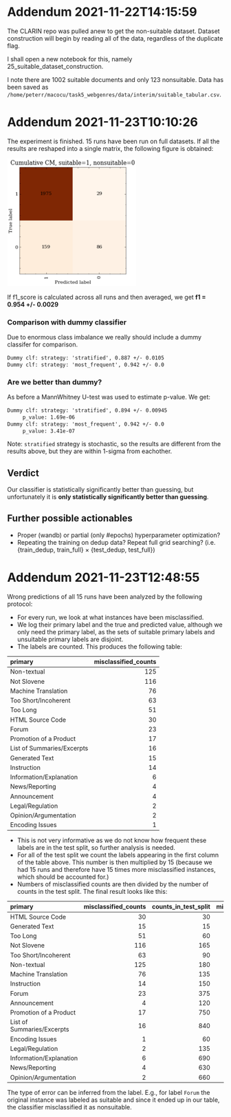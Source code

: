 # Addendum 2021-11-22T14:15:59

The CLARIN repo was pulled anew to get the non-suitable dataset. Dataset construction will begin by reading all of the data, regardless of the duplicate flag.

I shall open a new notebook for this, namely 25_suitable_dataset_construction.

I note there are 1002 suitable documents and only 123 nonsuitable. Data has been saved as `/home/peterr/macocu/task5_webgenres/data/interim/suitable_tabular.csv`.



# Addendum 2021-11-23T10:10:26

The experiment is finished. 15 runs have been run on full datasets. If all the results are reshaped into a single matrix, the following figure is obtained:


<img src="images/25_cumulative_CM.png" alt="plot" width="300"/>


If f1_score is calculated across all runs and then averaged, we get **f1 = 0.954 +/- 0.0029**

### Comparison with dummy classifier

Due to enormous class imbalance we really should include a dummy classifer for comparison.

```
Dummy clf: strategy: 'stratified', 0.887 +/- 0.0105
Dummy clf: strategy: 'most_frequent', 0.942 +/- 0.0
```

### Are we better than dummy?

As before a MannWhitney U-test was used to estimate p-value. We get:
```
Dummy clf: strategy: 'stratified', 0.894 +/- 0.00945
	 p_value: 1.69e-06
Dummy clf: strategy: 'most_frequent', 0.942 +/- 0.0
	 p_value: 3.41e-07
```
Note: `stratified` strategy is stochastic, so the results are different from the results above, but they are within 1-sigma from eachother.


## Verdict

Our classifier is statistically significantly better than guessing, but unfortunately it is __only statistically significantly better than guessing__.

## Further possible actionables

* Proper (wandb) or partial (only #epochs) hyperparameter optimization?
* Repeating the training on dedup data? Repeat full grid searching? (i.e. {train_dedup, train_full} × {test_dedup, test_full})

# Addendum 2021-11-23T12:48:55

Wrong predictions of all 15 runs have been analyzed by the following protocol:
* For every run, we look at what instances have been misclassified.
* We log their primary label and the true and predicted value, although we only need the primary label, as the sets of suitable primary labels and unsuitable primary labels are disjoint.
* The labels are counted. This produces the following table:

| primary                    |   misclassified_counts |
|:---------------------------|---------:|
| Non-textual                |      125 |
| Not Slovene                |      116 |
| Machine Translation        |       76 |
| Too Short/Incoherent       |       63 |
| Too Long                   |       51 |
| HTML Source Code           |       30 |
| Forum                      |       23 |
| Promotion of a Product     |       17 |
| List of Summaries/Excerpts |       16 |
| Generated Text             |       15 |
| Instruction                |       14 |
| Information/Explanation    |        6 |
| News/Reporting             |        4 |
| Announcement               |        4 |
| Legal/Regulation           |        2 |
| Opinion/Argumentation      |        2 |
| Encoding Issues            |        1 |

* This is not very informative as we do not know how frequent these labels are in the test split, so further analysis is needed.
* For all of the test split we count the labels appearing in the first column of the table above. This number is then multiplied by 15 (because we had 15 runs and therefore have 15 times more misclassified instances, which should be accounted for.)
* Numbers of misclassified counts are then divided by the number of counts in the test split. The final result looks like this:

| primary                    |   misclassified_counts |   counts_in_test_split |   misclassification_ratio |
|:---------------------------|-----------------------:|-----------------------:|--------------------------:|
| HTML Source Code           |                     30 |                     30 |                1          |
| Generated Text             |                     15 |                     15 |                1          |
| Too Long                   |                     51 |                     60 |                0.85       |
| Not Slovene                |                    116 |                    165 |                0.70303    |
| Too Short/Incoherent       |                     63 |                     90 |                0.7        |
| Non-textual                |                    125 |                    180 |                0.694444   |
| Machine Translation        |                     76 |                    135 |                0.562963   |
| Instruction                |                     14 |                    150 |                0.0933333  |
| Forum                      |                     23 |                    375 |                0.0613333  |
| Announcement               |                      4 |                    120 |                0.0333333  |
| Promotion of a Product     |                     17 |                    750 |                0.0226667  |
| List of Summaries/Excerpts |                     16 |                    840 |                0.0190476  |
| Encoding Issues            |                      1 |                     60 |                0.0166667  |
| Legal/Regulation           |                      2 |                    135 |                0.0148148  |
| Information/Explanation    |                      6 |                    690 |                0.00869565 |
| News/Reporting             |                      4 |                    630 |                0.00634921 |
| Opinion/Argumentation      |                      2 |                    660 |                0.0030303  |

The type of error can be inferred from the label. E.g., for label `Forum` the original instance was labeled as suitable and since it ended up in our table, the classifier misclassified it as nonsuitable.